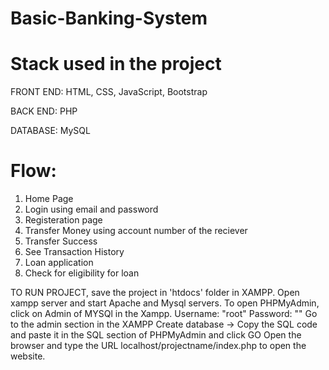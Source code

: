 # Basic-Banking-System

# Stack used in the project
FRONT END: HTML, CSS, JavaScript, Bootstrap

BACK END: PHP

DATABASE: MySQL

# Flow:
1. Home Page 
2. Login using email and password
3. Registeration page 
4. Transfer Money using account number of the reciever
6. Transfer Success
7. See Transaction History
8. Loan application
9. Check for eligibility for loan


TO RUN PROJECT, save the project in 'htdocs' folder in XAMPP. 
Open xampp server and start Apache and Mysql servers.
To open PHPMyAdmin, click on Admin of MYSQl in the Xampp.
Username: "root"
Password: ""
Go to the admin section in the XAMPP
Create database -> Copy the SQL code and paste it in the SQL section of PHPMyAdmin and click GO
Open the browser and type the URL localhost/projectname/index.php to open the website.

